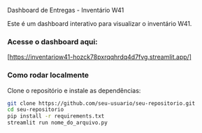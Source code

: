  Dashboard de Entregas - Inventário W41

Este é um dashboard interativo para visualizar o inventário W41.

### Acesse o dashboard aqui:
[https://inventariow41-hozck78pxrqqhrdq4d7fvg.streamlit.app/]

### Como rodar localmente
Clone o repositório e instale as dependências:

```bash
git clone https://github.com/seu-usuario/seu-repositorio.git
cd seu-repositorio
pip install -r requirements.txt
streamlit run nome_do_arquivo.py
